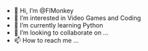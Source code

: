 - 👋 Hi, I’m @FlMonkey
- 👀 I’m interested in Video Games and Coding
- 🌱 I’m currently learning Python
- 💞️ I’m looking to collaborate on ...
- 📫 How to reach me ...

<!---
FlMonkey/FlMonkey is a ✨ special ✨ repository because its `README.md` (this file) appears on your GitHub profile.
You can click the Preview link to take a look at your changes.
--->
